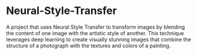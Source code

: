# Neural-Style-Transfer
A project that uses Neural Style Transfer to transform images by blending the content of one image with the artistic style of another. This technique leverages deep learning to create visually stunning images that combine the structure of a photograph with the textures and colors of a painting.
